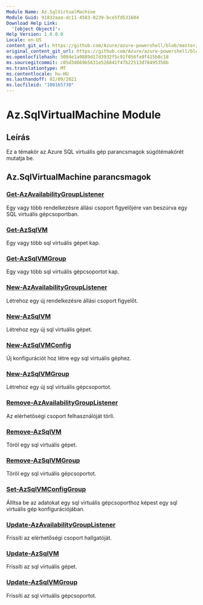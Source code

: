 ```yaml
---
Module Name: Az.SqlVirtualMachine
Module Guid: 91832aaa-dc11-4583-8239-bce5fd531604
Download Help Link:
  '[object Object]': 
Help Version: 1.0.0.0
Locale: en-US
content_git_url: https://github.com/Azure/azure-powershell/blob/master/src/SqlVirtualMachine/SqlVirtualMachine/help/Az.SqlVirtualMachine.md
original_content_git_url: https://github.com/Azure/azure-powershell/blob/master/src/SqlVirtualMachine/SqlVirtualMachine/help/Az.SqlVirtualMachine.md
ms.openlocfilehash: 5084e1a9889d17d3932f5c91f056fa9f415b8c18
ms.sourcegitcommit: c05d3d669b5631e526841f47b22513d78495350b
ms.translationtype: MT
ms.contentlocale: hu-HU
ms.lasthandoff: 02/09/2021
ms.locfileid: "100165730"
---
```

# Az.SqlVirtualMachine Module
## Leírás
Ez a témakör az Azure SQL virtuális gép parancsmagok súgótémakörét mutatja be.

## Az.SqlVirtualMachine parancsmagok
### [Get-AzAvailabilityGroupListener](Get-AzAvailabilityGroupListener.md)
Egy vagy több rendelkezésre állási csoport figyelőjére van beszúrva egy SQL virtuális gépcsoportban.

### [Get-AzSqlVM](Get-AzSqlVM.md)
Egy vagy több sql virtuális gépet kap.

### [Get-AzSqlVMGroup](Get-AzSqlVMGroup.md)
Egy vagy több sql virtuális gépcsoportot kap.

### [New-AzAvailabilityGroupListener](New-AzAvailabilityGroupListener.md)
Létrehoz egy új rendelkezésre állási csoport figyelőt.

### [New-AzSqlVM](New-AzSqlVM.md)
Létrehoz egy új sql virtuális gépet.

### [New-AzSqlVMConfig](New-AzSqlVMConfig.md)
Új konfigurációt hoz létre egy sql virtuális géphez.

### [New-AzSqlVMGroup](New-AzSqlVMGroup.md)
Létrehoz egy új sql virtuális gépcsoportot.

### [Remove-AzAvailabilityGroupListener](Remove-AzAvailabilityGroupListener.md)
Az elérhetőségi csoport felhasználóját törli.

### [Remove-AzSqlVM](Remove-AzSqlVM.md)
Töröl egy sql virtuális gépet.

### [Remove-AzSqlVMGroup](Remove-AzSqlVMGroup.md)
Töröl egy sql virtuális gépcsoportot.

### [Set-AzSqlVMConfigGroup](Set-AzSqlVMConfigGroup.md)
Állítsa be az adatokat egy sql virtuális gépcsoporthoz képest egy sql virtuális gép konfigurációjában.

### [Update-AzAvailabilityGroupListener](Update-AzAvailabilityGroupListener.md)
Frissíti az elérhetőségi csoport hallgatóját.

### [Update-AzSqlVM](Update-AzSqlVM.md)
Frissíti az sql virtuális gépet.

### [Update-AzSqlVMGroup](Update-AzSqlVMGroup.md)
Frissíti az sql virtuális gépcsoportot.

